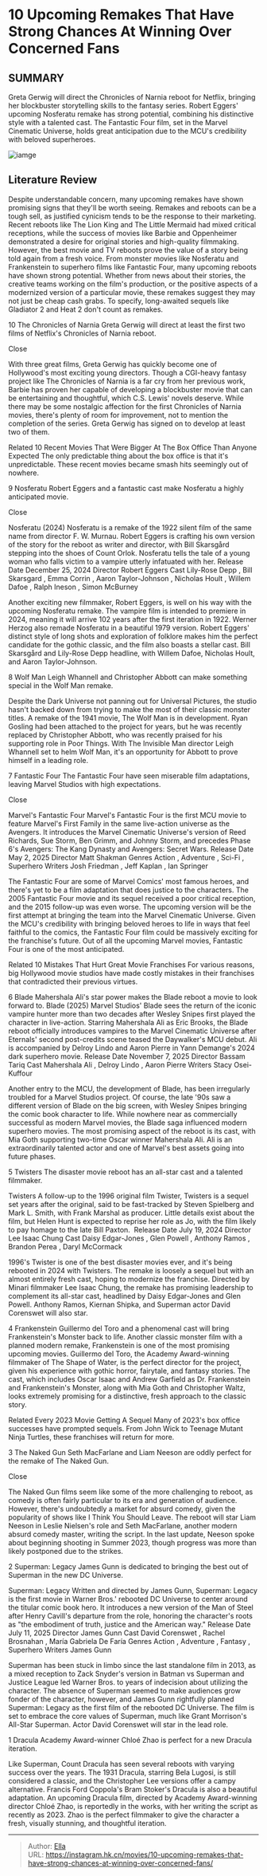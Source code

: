 # 10 Upcoming Remakes That Have Strong Chances At Winning Over Concerned Fans


## SUMMARY 


 Greta Gerwig will direct the Chronicles of Narnia reboot for Netflix, bringing her blockbuster storytelling skills to the fantasy series. 
 Robert Eggers&#39; upcoming Nosferatu remake has strong potential, combining his distinctive style with a talented cast. 
 The Fantastic Four film, set in the Marvel Cinematic Universe, holds great anticipation due to the MCU&#39;s credibility with beloved superheroes. 

![iamge](https://static1.srcdn.com/wordpress/wp-content/uploads/2023/12/upcomingremakes_thatmightwinoverfans.jpg)

## Literature Review



Despite understandable concern, many upcoming remakes have shown promising signs that they&#39;ll be worth seeing. Remakes and reboots can be a tough sell, as justified cynicism tends to be the response to their marketing. Recent reboots like The Lion King and The Little Mermaid had mixed critical receptions, while the success of movies like Barbie and Oppenheimer demonstrated a desire for original stories and high-quality filmmaking. However, the best movie and TV reboots prove the value of a story being told again from a fresh voice.
From monster movies like Nosferatu and Frankenstein to superhero films like Fantastic Four, many upcoming reboots have shown strong potential. Whether from news about their stories, the creative teams working on the film&#39;s production, or the positive aspects of a modernized version of a particular movie, these remakes suggest they may not just be cheap cash grabs. To specify, long-awaited sequels like Gladiator 2 and Heat 2 don&#39;t count as remakes.









 








 10  The Chronicles of Narnia 
Greta Gerwig will direct at least the first two films of Netflix&#39;s Chronicles of Narnia reboot.


Close







With three great films, Greta Gerwig has quickly become one of Hollywood&#39;s most exciting young directors. Though a CGI-heavy fantasy project like The Chronicles of Narnia is a far cry from her previous work, Barbie has proven her capable of developing a blockbuster movie that can be entertaining and thoughtful, which C.S. Lewis&#39; novels deserve. While there may be some nostalgic affection for the first Chronicles of Narnia movies, there&#39;s plenty of room for improvement, not to mention the completion of the series. Greta Gerwig has signed on to develop at least two of them.
            
Related
 10 Recent Movies That Were Bigger At The Box Office Than Anyone Expected 
The only predictable thing about the box office is that it&#39;s unpredictable. These recent movies became smash hits seemingly out of nowhere.









 9  Nosferatu 
Robert Eggers and a fantastic cast make Nosferatu a highly anticipated movie.


Close







 Nosferatu (2024) 
Nosferatu is a remake of the 1922 silent film of the same name from director F. W. Murnau. Robert Eggers is crafting his own version of the story for the reboot as writer and director, with Bill Skarsgård stepping into the shoes of Count Orlok. Nosferatu tells the tale of a young woman who falls victim to a vampire utterly infatuated with her.
 Release Date   December 25, 2024    Director   Robert Eggers    Cast   Lily-Rose Depp , Bill Skarsgard , Emma Corrin , Aaron Taylor-Johnson , Nicholas Hoult , Willem Dafoe , Ralph Ineson , Simon McBurney    




Another exciting new filmmaker, Robert Eggers, is well on his way with the upcoming Nosferatu remake. The vampire film is intended to premiere in 2024, meaning it will arrive 102 years after the first iteration in 1922. Werner Herzog also remade Nosferatu in a beautiful 1979 version. Robert Eggers&#39; distinct style of long shots and exploration of folklore makes him the perfect candidate for the gothic classic, and the film also boasts a stellar cast. Bill Skarsgård and Lily-Rose Depp headline, with Willem Dafoe, Nicholas Hoult, and Aaron Taylor-Johnson.





 8  Wolf Man 
Leigh Whannell and Christopher Abbott can make something special in the Wolf Man remake.
        

Despite the Dark Universe not panning out for Universal Pictures, the studio hasn&#39;t backed down from trying to make the most of their classic monster titles. A remake of the 1941 movie, The Wolf Man is in development. Ryan Gosling had been attached to the project for years, but he was recently replaced by Christopher Abbott, who was recently praised for his supporting role in Poor Things. With The Invisible Man director Leigh Whannell set to helm Wolf Man, it&#39;s an opportunity for Abbott to prove himself in a leading role.





 7  Fantastic Four 
The Fantastic Four have seen miserable film adaptations, leaving Marvel Studios with high expectations.


Close







 Marvel&#39;s Fantastic Four 
Marvel&#39;s Fantastic Four is the first MCU movie to feature Marvel&#39;s First Family in the same live-action universe as the Avengers. It introduces the Marvel Cinematic Universe&#39;s version of Reed Richards, Sue Storm, Ben Grimm, and Johnny Storm, and precedes Phase 6&#39;s Avengers: The Kang Dynasty and Avengers: Secret Wars.
 Release Date   May 2, 2025    Director   Matt Shakman    Genres   Action , Adventure ,  Sci-Fi , Superhero    Writers   Josh Friedman , Jeff Kaplan , Ian Springer    




The Fantastic Four are some of Marvel Comics&#39; most famous heroes, and there&#39;s yet to be a film adaptation that does justice to the characters. The 2005 Fantastic Four movie and its sequel received a poor critical reception, and the 2015 follow-up was even worse. The upcoming version will be the first attempt at bringing the team into the Marvel Cinematic Universe. Given the MCU&#39;s credibility with bringing beloved heroes to life in ways that feel faithful to the comics, the Fantastic Four film could be massively exciting for the franchise&#39;s future. Out of all the upcoming Marvel movies, Fantastic Four is one of the most anticipated.
            
Related
 10 Mistakes That Hurt Great Movie Franchises 
For various reasons, big Hollywood movie studios have made costly mistakes in their franchises that contradicted their previous virtues.









 6  Blade 
Mahershala Ali&#39;s star power makes the Blade reboot a movie to look forward to. 
 Blade (2025) 
Marvel Studios&#39; Blade sees the return of the iconic vampire hunter more than two decades after Wesley Snipes first played the character in live-action. Starring Mahershala Ali as Eric Brooks, the Blade reboot officially introduces vampires to the Marvel Cinematic Universe after Eternals&#39; second post-credits scene teased the Daywalker&#39;s MCU debut. Ali is accompanied by Delroy Lindo and Aaron Pierre in Yann Demange&#39;s 2024 dark superhero movie.
 Release Date   November 7, 2025    Director   Bassam Tariq    Cast   Mahershala Ali , Delroy Lindo , Aaron Pierre    Writers   Stacy Osei-Kuffour    




Another entry to the MCU, the development of Blade, has been irregularly troubled for a Marvel Studios project. Of course, the late &#39;90s saw a different version of Blade on the big screen, with Wesley Snipes bringing the comic book character to life. While nowhere near as commercially successful as modern Marvel movies, the Blade saga influenced modern superhero movies. The most promising aspect of the reboot is its cast, with Mia Goth supporting two-time Oscar winner Mahershala Ali. Ali is an extraordinarily talented actor and one of Marvel&#39;s best assets going into future phases.





 5  Twisters 
The disaster movie reboot has an all-star cast and a talented filmmaker.
        

 Twisters 
A follow-up to the 1996 original film Twister, Twisters is a sequel set years after the original, said to be fast-tracked by Steven Spielberg and Mark L. Smith, with Frank Marshal as producer. Little details exist about the film, but Helen Hunt is expected to reprise her role as Jo, with the film likely to pay homage to the late Bill Paxton. 
 Release Date   July 19, 2024    Director   Lee Isaac Chung    Cast   Daisy Edgar-Jones , Glen Powell , Anthony Ramos , Brandon Perea , Daryl McCormack    




1996&#39;s Twister is one of the best disaster movies ever, and it&#39;s being rebooted in 2024 with Twisters. The remake is loosely a sequel but with an almost entirely fresh cast, hoping to modernize the franchise. Directed by Minari filmmaker Lee Isaac Chung, the remake has promising leadership to complement its all-star cast, headlined by Daisy Edgar-Jones and Glen Powell. Anthony Ramos, Kiernan Shipka, and Superman actor David Corenswet will also star.





 4  Frankenstein 
Guillermo del Toro and a phenomenal cast will bring Frankenstein&#39;s Monster back to life. Another classic monster film with a planned modern remake, Frankenstein is one of the most promising upcoming movies. Guillermo del Toro, the Academy Award-winning filmmaker of The Shape of Water, is the perfect director for the project, given his experience with gothic horror, fairytale, and fantasy stories. The cast, which includes Oscar Isaac and Andrew Garfield as Dr. Frankenstein and Frankenstein&#39;s Monster, along with Mia Goth and Christopher Waltz, looks extremely promising for a distinctive, fresh approach to the classic story.
            
Related
 Every 2023 Movie Getting A Sequel 
Many of 2023&#39;s box office successes have prompted sequels. From John Wick to Teenage Mutant Ninja Turtles, these franchises will return for more.









 3  The Naked Gun 
Seth MacFarlane and Liam Neeson are oddly perfect for the remake of The Naked Gun.


Close







The Naked Gun films seem like some of the more challenging to reboot, as comedy is often fairly particular to its era and generation of audience. However, there&#39;s undoubtedly a market for absurd comedy, given the popularity of shows like I Think You Should Leave. The reboot will star Liam Neeson in Leslie Nielsen&#39;s role and Seth MacFarlane, another modern absurd comedy master, writing the script. In the last update, Neeson spoke about beginning shooting in Summer 2023, though progress was more than likely postponed due to the strikes.





 2  Superman: Legacy 
James Gunn is dedicated to bringing the best out of Superman in the new DC Universe.
        

 Superman: Legacy 
Written and directed by James Gunn, Superman: Legacy is the first movie in Warner Bros.&#39; rebooted DC Universe to center around the titular comic book hero. It introduces a new version of the Man of Steel after Henry Cavill&#39;s departure from the role, honoring the character&#39;s roots as &#34;the embodiment of truth, justice and the American way.&#34;
 Release Date   July 11, 2025    Director   James Gunn    Cast   David Corenswet , Rachel Brosnahan , María Gabriela De Faría    Genres   Action , Adventure , Fantasy , Superhero    Writers   James Gunn    




Superman has been stuck in limbo since the last standalone film in 2013, as a mixed reception to Zack Snyder&#39;s version in Batman vs Superman and Justice League led Warner Bros. to years of indecision about utilizing the character. The absence of Superman seemed to make audiences grow fonder of the character, however, and James Gunn rightfully planned Superman: Legacy as the first film of the rebooted DC Universe. The film is set to embrace the core values of Superman, much like Grant Morrison&#39;s All-Star Superman. Actor David Corenswet will star in the lead role.





 1  Dracula 
Academy Award-winner Chloé Zhao is perfect for a new Dracula iteration.
        

Like Superman, Count Dracula has seen several reboots with varying success over the years. The 1931 Dracula, starring Bela Lugosi, is still considered a classic, and the Christopher Lee versions offer a campy alternative. Francis Ford Coppola&#39;s Bram Stoker&#39;s Dracula is also a beautiful adaptation. An upcoming Dracula film, directed by Academy Award-winning director Chloé Zhao, is reportedly in the works, with her writing the script as recently as 2023. Zhao is the perfect filmmaker to give the character a fresh, visually stunning, and thoughtful iteration. 

---

> Author: [Ella](https://instagram.hk.cn/)  
> URL: https://instagram.hk.cn/movies/10-upcoming-remakes-that-have-strong-chances-at-winning-over-concerned-fans/  

